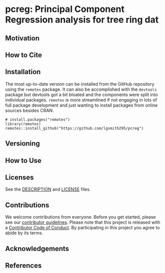 
<!-- README.md is generated from README.Rmd. Please edit that file -->

# pcreg: Principal Component Regression analysis for tree ring dat
## Motivation

## How to Cite

## Installation

The most up-to-date version can be installed from the GitHub repository
using the `remotes` package. It can also be accomplished with the
`devtools` package but devtools got a bit bloated and the components
were split into individual packages. `remotes` is more streamlined if
not engaging in lots of full package development and just wanting to
install packages from online sources besides CRAN.

    # install.packages("remotes")
    library(remotes)
    remotes::install_github("https://github.com/lgsmith295/pcreg")

## Versioning

## How to Use

## Licenses

See the [DESCRIPTION](DESCRIPTION) and [LICENSE](LICENSE) files.

## Contributions

We welcome contributions from everyone. Before you get started, please
see our [contributor guidelines](CONTRIBUTING.md). Please note that this
project is released with a [Contributor Code of Conduct](CONDUCT.md). By
participating in this project you agree to abide by its terms.

## Acknowledgements

## References
